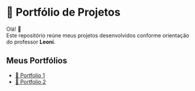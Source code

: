 # 📁 Portfólio de Projetos

Olá! 👋  
Este repositório reúne meus projetos desenvolvidos conforme orientação do professor **Leoni**.

## Meus Portfólios

- [📂 Portfolio 1](./portfolio1/README.md)
- [📂 Portfolio 2](./portfolio2/README.md)

